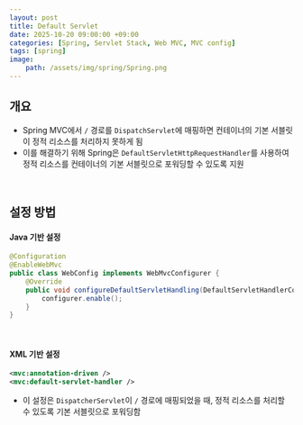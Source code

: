 ```yaml
---
layout: post
title: Default Servlet
date: 2025-10-20 09:00:00 +09:00
categories: [Spring, Servlet Stack, Web MVC, MVC config]
tags: [spring]
image:
    path: /assets/img/spring/Spring.png
---
```


## 개요

- Spring MVC에서 `/` 경로를 `DispatchServlet`에 매핑하면 컨테이너의 기본 서블릿이 정적 리소스를 처리하지 못하게 됨
- 이를 해결하기 위해 Spring은 `DefaultServletHttpRequestHandler`를 사용하여 정적 리소스를 컨테이너의 기본 서블릿으로 포워딩할 수 있도록 지원

<br>

## 설정 방법

#### Java 기반 설정

```java
@Configuration
@EnableWebMvc
public class WebConfig implements WebMvcConfigurer {
    @Override
    public void configureDefaultServletHandling(DefaultServletHandlerConfigurer configurer) {
        configurer.enable();
    }
}
```

<br>

#### XML 기반 설정

```xml
<mvc:annotation-driven />
<mvc:default-servlet-handler />
```

- 이 설정은 `DispatcherServlet`이 `/` 경로에 매핑되었을 때, 정적 리소스를 처리할 수 있도록 기본 서블릿으로 포워딩함
